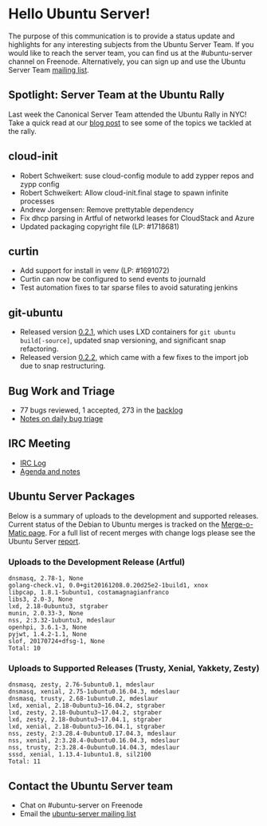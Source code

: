 # Hello Ubuntu Server!
The purpose of this communication is to provide a status update and highlights for any interesting subjects from the Ubuntu Server Team. If you would like to reach the server team, you can find us at the #ubuntu-server channel on Freenode. Alternatively, you can sign up and use the Ubuntu Server Team [mailing list](https://lists.ubuntu.com/mailman/listinfo/ubuntu-server).

## Spotlight: Server Team at the Ubuntu Rally
Last week the Canonical Server Team attended the Ubuntu Rally in NYC! Take a quick read at our [blog post](https://powersj.github.io/ubuntu/2017/10/02/ubuntu-rally-nyc.html) to see some of the topics we tackled at the rally.

## cloud-init
- Robert Schweikert: suse cloud-config module to add zypper repos and zypp config
- Robert Schweikert: Allow cloud-init.final stage to spawn infinite processes
- Andrew Jorgensen: Remove prettytable dependency
- Fix dhcp parsing in Artful of networkd leases for CloudStack and Azure
- Updated packaging copyright file (LP: #1718681)

## curtin
- Add support for install in venv (LP: #1691072)
- Curtin can now be configured to send events to journald
- Test automation fixes to tar sparse files to avoid saturating jenkins

## git-ubuntu
- Released version [0.2.1](https://lists.ubuntu.com/archives/ubuntu-devel/2017-September/040000.html), which uses LXD containers for `git ubuntu build[-source]`, updated snap versioning, and significant snap refactoring.
- Released version [0.2.2](https://lists.ubuntu.com/archives/ubuntu-devel/2017-September/040001.html), which came with a few fixes to the import job due to snap restructuring.


## Bug Work and Triage
- 77 bugs reviewed, 1 accepted, 273 in the [backlog](https://bugs.launchpad.net/~ubuntu-server/+subscribedbugs)
- [Notes on daily bug triage](https://wiki.ubuntu.com/ServerTeam/KnowledgeBase#Bug_Triage)

## IRC Meeting
- [IRC Log](https://ubottu.com/meetingology/logs/ubuntu-meeting/2017/ubuntu-meeting.2017-10-03-16.00.html)
- [Agenda and notes](https://wiki.ubuntu.com/ServerTeam/Meeting)

## Ubuntu Server Packages
Below is a summary of uploads to the development and supported releases. Current status of the Debian to Ubuntu merges is tracked on the [Merge-o-Matic page](https://merges.ubuntu.com/main.html). For a full list of recent merges with change logs please see the Ubuntu Server [report](http://reqorts.qa.ubuntu.com/reports/ubuntu-server/merges.html).

### Uploads to the Development Release (Artful)
```
dnsmasq, 2.78-1, None
golang-check.v1, 0.0+git20161208.0.20d25e2-1build1, xnox
libpcap, 1.8.1-5ubuntu1, costamagnagianfranco
libs3, 2.0-3, None
lxd, 2.18-0ubuntu3, stgraber
munin, 2.0.33-3, None
nss, 2:3.32-1ubuntu3, mdeslaur
openhpi, 3.6.1-3, None
pyjwt, 1.4.2-1.1, None
slof, 20170724+dfsg-1, None
Total: 10
```

### Uploads to Supported Releases (Trusty, Xenial, Yakkety, Zesty)
```
dnsmasq, zesty, 2.76-5ubuntu0.1, mdeslaur
dnsmasq, xenial, 2.75-1ubuntu0.16.04.3, mdeslaur
dnsmasq, trusty, 2.68-1ubuntu0.2, mdeslaur
lxd, xenial, 2.18-0ubuntu3~16.04.2, stgraber
lxd, zesty, 2.18-0ubuntu3~17.04.2, stgraber
lxd, zesty, 2.18-0ubuntu3~17.04.1, stgraber
lxd, xenial, 2.18-0ubuntu3~16.04.1, stgraber
nss, zesty, 2:3.28.4-0ubuntu0.17.04.3, mdeslaur
nss, xenial, 2:3.28.4-0ubuntu0.16.04.3, mdeslaur
nss, trusty, 2:3.28.4-0ubuntu0.14.04.3, mdeslaur
sssd, xenial, 1.13.4-1ubuntu1.8, sil2100
Total: 11
```

## Contact the Ubuntu Server team
- Chat on #ubuntu-server on Freenode
- Email the [ubuntu-server mailing list](https://lists.ubuntu.com/mailman/listinfo/ubuntu-server)
